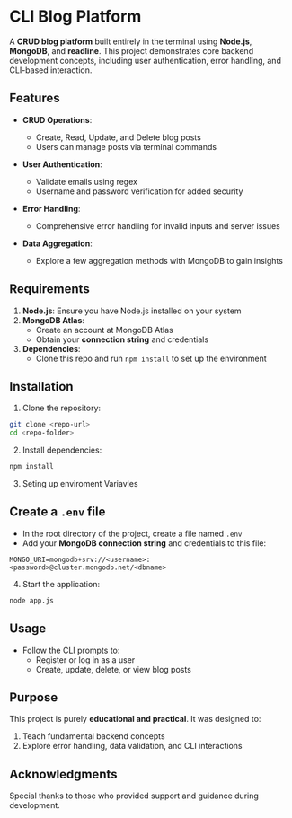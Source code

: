 # CLI Blog Platform

A **CRUD blog platform** built entirely in the terminal using **Node.js**, **MongoDB**, and **readline**. This project demonstrates core backend development concepts, including user authentication, error handling, and CLI-based interaction.

## Features

* **CRUD Operations**:
  * Create, Read, Update, and Delete blog posts
  * Users can manage posts via terminal commands

* **User Authentication**:
  * Validate emails using regex
  * Username and password verification for added security

* **Error Handling**:
  * Comprehensive error handling for invalid inputs and server issues

* **Data Aggregation**:
  * Explore a few aggregation methods with MongoDB to gain insights

## Requirements

1. **Node.js**: Ensure you have Node.js installed on your system
2. **MongoDB Atlas**:
   * Create an account at MongoDB Atlas
   * Obtain your **connection string** and credentials
3. **Dependencies**:
   * Clone this repo and run `npm install` to set up the environment

## Installation

1. Clone the repository:
```bash
git clone <repo-url>
cd <repo-folder>
```

2. Install dependencies:
```bash
npm install
```


3. Seting up enviroment Variavles

## Create a `.env` file

* In the root directory of the project, create a file named `.env`
* Add your **MongoDB connection string** and credentials to this file:

```env
MONGO_URI=mongodb+srv://<username>:<password>@cluster.mongodb.net/<dbname>
```


4. Start the application:
```bash
node app.js
```

## Usage

* Follow the CLI prompts to:
  * Register or log in as a user
  * Create, update, delete, or view blog posts

## Purpose

This project is purely **educational and practical**. It was designed to:
1. Teach fundamental backend concepts
2. Explore error handling, data validation, and CLI interactions

## Acknowledgments

Special thanks to those who provided support and guidance during development.